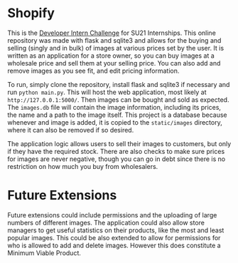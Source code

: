 # Shopify

This is the [Developer Intern Challenge](https://docs.google.com/document/d/1ZKRywXQLZWOqVOHC4JkF3LqdpO3Llpfk_CkZPR8bjak/edit) for SU21 Internships. This online repository was made with flask and sqlite3 and allows for the buying and selling (singly and in bulk) of images at various prices set by the user. It is written as an application for a store owner, so you can buy images at a wholesale price and sell them at your selling price. You can also add and remove images as you see fit, and edit pricing information.

To run, simply clone the repository, install flask and sqlite3 if necessary and run `python main.py`. This will host the web application, most likely at `http://127.0.0.1:5000/`. Then images can be bought and sold as expected. The `images.db` file will contain the image information, including its prices, the name and a path to the image itself. This project is a database because whenever and image is added, it is copied to the `static/images` directory, where it can also be removed if so desired.

The application logic allows users to sell their images to customers, but only if they have the required stock. There are also checks to make sure prices for images are never negative, though you can go in debt since there is no restriction on how much you buy from wholesalers.

# Future Extensions
Future extensions could include permissions and the uploading of large numbers of different images. The application could also allow store managers to get useful statistics on their products, like the most and least popular images. This could be also extended to allow for permissions for who is allowed to add and delete images. However this does constitute a Minimum Viable Product.
